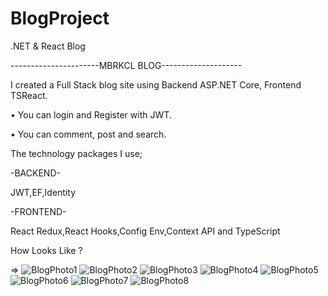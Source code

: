# BlogProject
.NET &amp; React Blog

----------------------MBRKCL BLOG--------------------

I created a Full Stack blog site using Backend ASP.NET Core, Frontend TSReact.

• You can login and Register with JWT.

• You can comment, post and search.

The technology packages I use;

-BACKEND-

JWT,EF,Identity

-FRONTEND-

React Redux,React Hooks,Config Env,Context API and TypeScript

How Looks Like ?

=>
![BlogPhoto1](https://user-images.githubusercontent.com/108813428/233468281-56d5222d-0dd6-49b1-a531-f201664538c0.png)
![BlogPhoto2](https://user-images.githubusercontent.com/108813428/233468310-91399d89-0d47-4448-924d-c2d3596e2a65.png)
![BlogPhoto3](https://user-images.githubusercontent.com/108813428/233468326-e10e63a2-3856-4f4a-8d52-0ff9d7d16860.png)
![BlogPhoto4](https://user-images.githubusercontent.com/108813428/233468346-a74da452-6093-4b05-8c75-3048f0653ffe.png)
![BlogPhoto5](https://user-images.githubusercontent.com/108813428/233468355-942798d4-7946-4490-b87e-98ffb44b837f.png)
![BlogPhoto6](https://user-images.githubusercontent.com/108813428/233468359-c1de3b07-f6e8-49ad-a755-03e5e4aa4a9b.png)
![BlogPhoto7](https://user-images.githubusercontent.com/108813428/233468375-495e54a8-e29e-4cae-9eb1-fdccb504b3d4.png)
![BlogPhoto8](https://user-images.githubusercontent.com/108813428/233468391-c7d76e87-32da-4c13-9b9e-2f2149babd1f.png)
